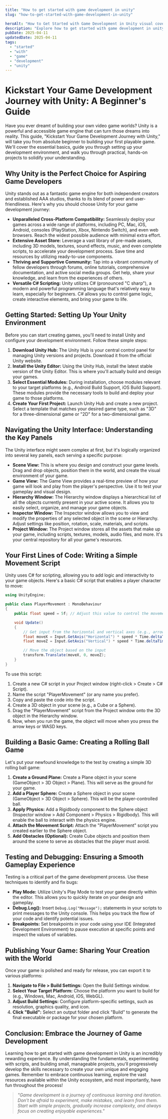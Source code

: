 ```yaml
---
title: "How to get started with game development in unity"
slug: "how-to-get-started-with-game-development-in-unity"

heroAlt: "How to Get Started with Game Development in Unity visual cover image"
description: "Explore how to get started with game development in unity in this detailed guide, offering insights, strategies, and practical tips to enhance your understanding and application of the topic."
pubDate: 2025-04-11
updatedDate: 2025-04-11
tags:
  - "started"
  - "with"
  - "game"
  - "development"
  - "unity"
---
```


# Kickstart Your Game Development Journey with Unity: A Beginner's Guide

Have you ever dreamt of building your own video game worlds? Unity is a powerful and accessible game engine that can turn those dreams into reality. This guide, "Kickstart Your Game Development Journey with Unity," will take you from absolute beginner to building your first playable game. We'll cover the essential basics, guide you through setting up your development environment, and walk you through practical, hands-on projects to solidify your understanding.

## Why Unity is the Perfect Choice for Aspiring Game Developers

Unity stands out as a fantastic game engine for both independent creators and established AAA studios, thanks to its blend of power and user-friendliness. Here's why you should choose Unity for your game development journey:

- **Unparalleled Cross-Platform Compatibility:** Seamlessly deploy your games across a wide range of platforms, including PC, Mac, iOS, Android, consoles (PlayStation, Xbox, Nintendo Switch), and even web browsers. Reach the widest possible audience with minimal extra effort.
- **Extensive Asset Store:** Leverage a vast library of pre-made assets, including 3D models, textures, sound effects, music, and even complete scripts, to accelerate your development process. Save time and resources by utilizing ready-to-use components.
- **Thriving and Supportive Community:** Tap into a vibrant community of fellow developers through forums, online tutorials, comprehensive documentation, and active social media groups. Get help, share your knowledge, and learn from the experiences of others.
- **Versatile C# Scripting:** Unity utilizes C# (pronounced "C sharp"), a modern and powerful programming language that's relatively easy to learn, especially for beginners. C# allows you to control game logic, create interactive elements, and bring your game to life.

## Getting Started: Setting Up Your Unity Environment

Before you can start creating games, you'll need to install Unity and configure your development environment. Follow these simple steps:

1.  **Download Unity Hub:** The Unity Hub is your central control panel for managing Unity versions and projects. Download it from the official Unity website.
2.  **Install the Unity Editor:** Using the Unity Hub, install the latest stable version of the Unity Editor. This is where you'll actually build and design your games.
3.  **Select Essential Modules:** During installation, choose modules relevant to your target platforms (e.g., Android Build Support, iOS Build Support). These modules provide the necessary tools to build and deploy your game to those platforms.
4.  **Create Your First Project:** Launch Unity Hub and create a new project. Select a template that matches your desired game type, such as "3D" for a three-dimensional game or "2D" for a two-dimensional game.

## Navigating the Unity Interface: Understanding the Key Panels

The Unity interface might seem complex at first, but it's logically organized into several key panels, each serving a specific purpose:

- **Scene View:** This is where you design and construct your game levels. Drag and drop objects, position them in the world, and create the visual environment of your game.
- **Game View:** The Game View provides a real-time preview of how your game will look and play from the player's perspective. Use it to test your gameplay and visual design.
- **Hierarchy Window:** The Hierarchy window displays a hierarchical list of all the objects currently present in your active scene. It allows you to easily select, organize, and manage your game objects.
- **Inspector Window:** The Inspector window allows you to view and modify the properties of any selected object in the scene or Hierarchy. Adjust settings like position, rotation, scale, materials, and scripts.
- **Project Window:** The Project window stores all the assets that make up your game, including scripts, textures, models, audio files, and more. It's your central repository for all your game's resources.

## Your First Lines of Code: Writing a Simple Movement Script

Unity uses C# for scripting, allowing you to add logic and interactivity to your game objects. Here's a basic C# script that enables a player character to move:

```csharp
using UnityEngine;

public class PlayerMovement : MonoBehaviour
{
    public float speed = 5f; // Adjust this value to control the movement speed

    void Update()
    {
        // Get input from the horizontal and vertical axes (e.g., arrow keys, WASD)
        float moveX = Input.GetAxis("Horizontal") * speed * Time.deltaTime;
        float moveZ = Input.GetAxis("Vertical") * speed * Time.deltaTime;

        // Move the object based on the input
        transform.Translate(moveX, 0, moveZ);
    }
}
```

To use this script:

1.  Create a new C# script in your Project window (right-click > Create > C# Script).
2.  Name the script "PlayerMovement" (or any name you prefer).
3.  Copy and paste the code into the script.
4.  Create a 3D object in your scene (e.g., a Cube or a Sphere).
5.  Drag the "PlayerMovement" script from the Project window onto the 3D object in the Hierarchy window.
6.  Now, when you run the game, the object will move when you press the arrow keys or WASD keys.

## Building a Basic Game: Creating a Rolling Ball Game

Let's put your newfound knowledge to the test by creating a simple 3D rolling ball game:

1.  **Create a Ground Plane:** Create a Plane object in your scene (GameObject > 3D Object > Plane). This will serve as the ground for your game.
2.  **Add a Player Sphere:** Create a Sphere object in your scene (GameObject > 3D Object > Sphere). This will be the player-controlled ball.
3.  **Apply Physics:** Add a Rigidbody component to the Sphere object (Inspector window > Add Component > Physics > Rigidbody). This will enable the ball to interact with the physics engine.
4.  **Attach the Movement Script:** Attach the "PlayerMovement" script you created earlier to the Sphere object.
5.  **Add Obstacles (Optional):** Create Cube objects and position them around the scene to serve as obstacles that the player must avoid.

## Testing and Debugging: Ensuring a Smooth Gameplay Experience

Testing is a critical part of the game development process. Use these techniques to identify and fix bugs:

- **Play Mode:** Utilize Unity's Play Mode to test your game directly within the editor. This allows you to quickly iterate on your design and gameplay.
- **Debug.Log():** Insert `Debug.Log("Message");` statements in your scripts to print messages to the Unity console. This helps you track the flow of your code and identify potential issues.
- **Breakpoints:** Set breakpoints in your code using your IDE (Integrated Development Environment) to pause execution at specific points and inspect the values of variables.

## Publishing Your Game: Sharing Your Creation with the World

Once your game is polished and ready for release, you can export it to various platforms:

1.  **Navigate to File > Build Settings:** Open the Build Settings window.
2.  **Select Your Target Platform:** Choose the platform you want to build for (e.g., Windows, Mac, Android, iOS, WebGL).
3.  **Adjust Build Settings:** Configure platform-specific settings, such as resolution, graphics quality, and icon.
4.  **Click "Build":** Select an output folder and click "Build" to generate the final executable or package for your chosen platform.

## Conclusion: Embrace the Journey of Game Development

Learning how to get started with game development in Unity is an incredibly rewarding experience. By understanding the fundamentals, experimenting with scripts, and building small, manageable projects, you'll progressively develop the skills necessary to create your own unique and engaging games. Remember to embrace continuous learning, explore the vast resources available within the Unity ecosystem, and most importantly, have fun throughout the process!

> _"Game development is a journey of continuous learning and iteration. Don't be afraid to experiment, make mistakes, and learn from them. Start with simple projects, gradually increase complexity, and always focus on creating enjoyable experiences."_
